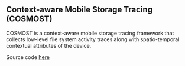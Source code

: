 ## Context-aware Mobile Storage Tracing (COSMOST)

COSMOST is a context-aware mobile storage tracing framework that collects low-level file system activity traces along with spatio-temporal contextual attributes of the device.

Source code [here](https://github.com/COSMOST/cosmost)
